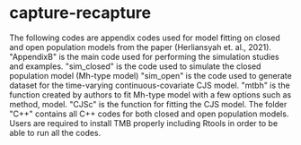 # capture-recapture
The following codes are appendix codes used for model fitting on closed and open population models from the paper (Herliansyah et. al., 2021).
"AppendixB" is the main code used for performing the simulation studies and examples. 
"sim_closed" is the code used to simulate the closed population model (Mh-type model)
"sim_open" is the code used to generate dataset for the time-varying continuous-covariate CJS model.
"mtbh" is the function created by authors to fit Mh-type model with a few options such as method, model.
"CJSc" is the function for fitting the CJS model. 
The folder "C++" contains all C++ codes for both closed and open population models. Users are required to install TMB properly including Rtools in order to be able to run all the codes.
